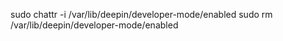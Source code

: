 sudo chattr -i /var/lib/deepin/developer-mode/enabled
sudo rm /var/lib/deepin/developer-mode/enabled
